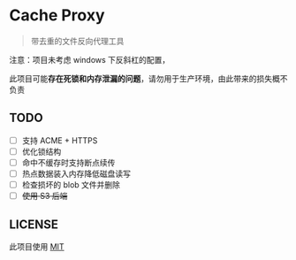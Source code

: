 # Cache Proxy

> 带去重的文件反向代理工具

注意：项目未考虑 windows 下反斜杠的配置，

此项目可能**存在死锁和内存泄漏的问题**，请勿用于生产环境，由此带来的损失概不负责

## TODO

- [ ] 支持 ACME + HTTPS
- [ ] 优化锁结构
- [ ] 命中不缓存时支持断点续传
- [ ] 热点数据装入内存降低磁盘读写
- [ ] 检查损坏的 blob 文件并删除
- [ ] ~~使用 S3 后端~~

## LICENSE

此项目使用 [MIT](./LICENSE)